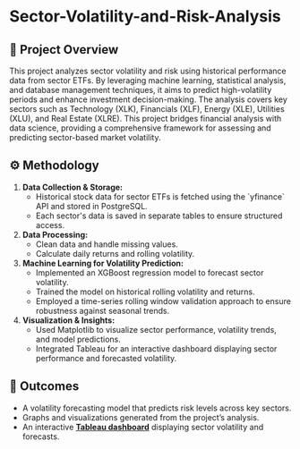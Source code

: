 # Sector-Volatility-and-Risk-Analysis

<h2 align="left">📌 Project Overview</h2>
This project analyzes sector volatility and risk using historical performance data from sector ETFs. By leveraging machine learning, statistical analysis, and database management techniques, it aims to predict high-volatility periods and enhance investment decision-making. The analysis covers key sectors such as Technology (XLK), Financials (XLF), Energy (XLE), Utilities (XLU), and Real Estate (XLRE). This project bridges financial analysis with data science, providing a comprehensive framework for assessing and predicting sector-based market volatility.

<h2 align="left">⚙️ Methodology</h2>
<ol>
    <li><strong>Data Collection & Storage:</strong> 
      <ul>
        <li>Historical stock data for sector ETFs is fetched using the `yfinance` API and stored in PostgreSQL.</li> 
        <li>Each sector's data is saved in separate tables to ensure structured access.</li>
      </ul>
    </li>
    <li><strong>Data Processing:</strong>
        <ul>
            <li>Clean data and handle missing values.</li>
            <li>Calculate daily returns and rolling volatility.</li>
        </ul>
    </li>
    <li><strong>Machine Learning for Volatility Prediction:</strong>
        <ul>
            <li>Implemented an XGBoost regression model to forecast sector volatility.</li>
            <li>Trained the model on historical rolling volatility and returns.</li>
            <li>Employed a time-series rolling window validation approach to ensure robustness against seasonal trends.</li>
        </ul>
    </li>
    <li><strong>Visualization & Insights:</strong>
        <ul>
            <li>Used Matplotlib to visualize sector performance, volatility trends, and model predictions.</li>
            <li>Integrated Tableau for an interactive dashboard displaying sector performance and forecasted volatility.</li>
        </ul>
</ol>

<h2 align="left">🎯 Outcomes</h2>
<ul>
    <li>A volatility forecasting model that predicts risk levels across key sectors.</li>
    <li>Graphs and visualizations generated from the project’s analysis.</li>
    <li>An interactive <strong><a href="https://public.tableau.com/views/Book1_17403900532660/SectorVolatility?:language=en-US&publish=yes&:sid=&:display_count=n&:origin=viz_share_link" target="_blank">Tableau dashboard</a></strong> displaying sector volatility and forecasts.</li>
</ul>
